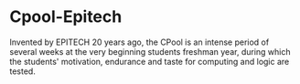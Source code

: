 # Cpool-Epitech
Invented by EPITECH 20 years ago, the CPool is an intense period of several weeks at the very beginning students freshman year, during which the students' motivation, endurance and taste for computing and logic are tested.
